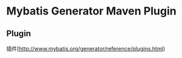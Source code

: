 # Mybatis Generator Maven Plugin


## Plugin

插件[http://www.mybatis.org/generator/reference/plugins.html)